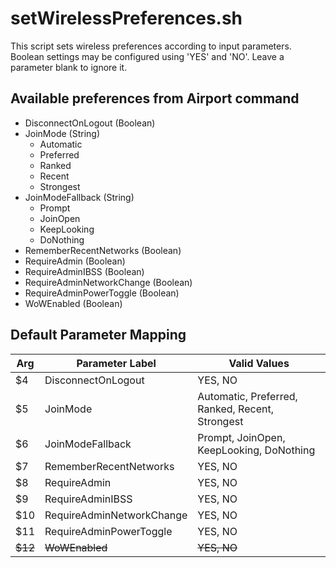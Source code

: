 # setWirelessPreferences.sh

This script sets wireless preferences according to input parameters. Boolean settings may be configured using 'YES' and 'NO'. Leave a parameter blank to ignore it.

## Available preferences from Airport command
- DisconnectOnLogout (Boolean)
- JoinMode (String)
  - Automatic
  - Preferred
  - Ranked
  - Recent
  - Strongest
- JoinModeFallback (String)
  - Prompt
  - JoinOpen
  - KeepLooking
  - DoNothing
- RememberRecentNetworks (Boolean)
- RequireAdmin (Boolean)
- RequireAdminIBSS (Boolean)
- RequireAdminNetworkChange (Boolean)
- RequireAdminPowerToggle (Boolean)
- WoWEnabled (Boolean)

## Default Parameter Mapping
| Arg | Parameter Label           | Valid Values                                    |
|-----|---------------------------|-------------------------------------------------|
|  $4 | DisconnectOnLogout        | YES, NO                                         |
|  $5 | JoinMode                  | Automatic, Preferred, Ranked, Recent, Strongest |
|  $6 | JoinModeFallback          | Prompt, JoinOpen, KeepLooking, DoNothing        |
|  $7 | RememberRecentNetworks    | YES, NO                                         |
|  $8 | RequireAdmin              | YES, NO                                         |
|  $9 | RequireAdminIBSS          | YES, NO                                         |
| $10 | RequireAdminNetworkChange | YES, NO                                         |
| $11 | RequireAdminPowerToggle   | YES, NO                                         |
| ~~$12~~ | ~~WoWEnabled~~        | ~~YES, NO~~                                     |
